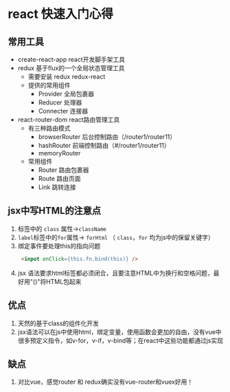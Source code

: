 # react 快速入门心得
## 常用工具
- create-react-app react开发脚手架工具
- redux 基于flux的一个全局状态管理工具
    - 需要安装 redux redux-react
    - 提供的常用组件 
      - Provider 全局包裹器 
      - Reducer 处理器
      - Connecter 连接器
- react-router-dom react路由管理工具
    - 有三种路由模式
      - browserRouter 后台控制路由（/router1/router11）
      - hashRouter  前端控制路由（#/router1/router11）
      - memoryRouter 
    - 常用组件
      - Router 路由包裹器
      - Route  路由页面
      - Link   跳转连接

## jsx中写HTML的注意点
1. 标签中的 `class` 属性->`className`
2. `label`标签中的`for`属性-> `forHtml` （ `class`，`for` 均为js中的保留关键字）
3. 绑定事件要处理this的指向问题 
   ```html
    <input onClick={this.fn.bind(this)} />
   ```
4. jsx 语法要求html标签都必须闭合，且要注意HTML中为换行和空格问题，最好用"()"将HTML包起来 

   
## 优点
1. 天然的基于class的组件化开发
2. jsx语法可以在js中使用html，绑定变量，使用函数会更加的自由，没有vue中很多预定义指令，如v-for，v-if，v-bind等；在react中这些功能都通过js实现

## 缺点
1. 对比vue，感觉router 和 redux确实没有vue-router和vuex好用！